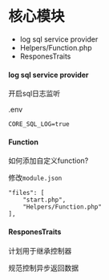 # 核心模块

* log sql service provider
* Helpers/Function.php
* ResponesTraits


#### log sql service provider

开启sql日志监听

.env

```
CORE_SQL_LOG=true
```

#### Function

如何添加自定义function?

修改`module.json`

```
"files": [
    "start.php",
    "Helpers/Function.php"
],
```

#### ResponesTraits

计划用于继承控制器

规范控制异步返回数据


